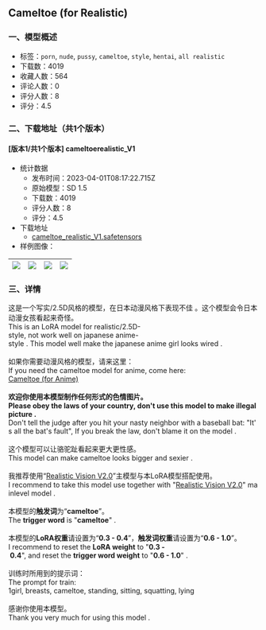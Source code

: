 ## Cameltoe (for Realistic)
### 一、模型概述

- 标签：`porn`, `nude`, `pussy`, `cameltoe`, `style`, `hentai`, `all realistic`
- 下载数：4019
- 收藏人数：564
- 评论人数：0
- 评分人数：8
- 评分：4.5

### 二、下载地址（共1个版本）

#### [版本1/共1个版本] cameltoerealistic_V1

- 统计数据
  - 发布时间：2023-04-01T08:17:22.715Z
  - 原始模型：SD 1.5
  - 下载数：4019
  - 评分人数：8
  - 评分：4.5
- 下载地址
  - [cameltoe_realistic_V1.safetensors](https://civitai.com/api/download/models/33012)
- 样例图像：

| <img src="https://image.civitai.com/xG1nkqKTMzGDvpLrqFT7WA/e1f7450e-d699-4ece-977f-b36a40c07300/width=450/376300.jpeg" /> | <img src="https://image.civitai.com/xG1nkqKTMzGDvpLrqFT7WA/07616e10-2832-40cf-0fb8-2ca6257ea800/width=450/376299.jpeg" /> | <img src="https://image.civitai.com/xG1nkqKTMzGDvpLrqFT7WA/60719241-7b44-4de2-0727-d44785d35c00/width=450/376298.jpeg" /> | <img src="https://image.civitai.com/xG1nkqKTMzGDvpLrqFT7WA/1a19f68e-89f9-4809-fc59-d0893ced2c00/width=450/376297.jpeg" /> |
| ---- | ---- | ---- | ---- |


### 三、详情
<p>这是一个写实/2.5D风格的模型，在日本动漫风格下表现不佳 。这个模型会令日本动漫女孩看起来奇怪。<br />This is an LoRA model for realistic/2.5D-style, not work well on japanese anime-style . This model well make the japanese anime girl looks wired .<br /><br />如果你需要动漫风格的模型，请来这里：<br />If you need the cameltoe model for anime, come here: <br /><a rel="ugc" href="https://civitai.com/models/22889">Cameltoe (for Anime)</a><br /><br /><strong>欢迎你使用本模型制作任何形式的色情图片。</strong><br /><strong>Please obey the laws of your country, don't use this model to make illegal picture .</strong><br />Don't tell the judge after you hit your nasty neighbor with a baseball bat: "It's all the bat's fault", If you break the law, don't blame it on the model .<br /><br />这个模型可以让骆驼趾看起来更大更性感。<br />This model can make cameltoe looks bigger and sexier .<br /><br />我推荐使用“<a rel="ugc" href="https://civitai.com/models/4201/realistic-vision-v20">Realistic Vision V2.0</a>”主模型与本LoRA模型搭配使用。<br />I recommend to take this model use together with "<a rel="ugc" href="https://civitai.com/models/4201/realistic-vision-v20">Realistic Vision V2.0</a>" mainlevel model .<br /><br />本模型的<strong>触发词</strong>为“<strong>cameltoe</strong>”。<br />The <strong>trigger word</strong> is "<strong>cameltoe</strong>" .<br /><br />本模型的<strong>LoRA权重</strong>请设置为“<strong>0.3 - 0.4</strong>”，<strong>触发词权重</strong>请设置为“<strong>0.6 - 1.0</strong>”。<br />I recommend to reset the <strong>LoRA weight</strong> to "<strong>0.3 - 0.4</strong>", and reset the <strong>trigger word weight</strong> to "<strong>0.6 - 1.0</strong>" .<br /><br />训练时所用到的提示词：<br />The prompt for train:<br />1girl, breasts, cameltoe, standing, sitting, squatting, lying<br /><br />感谢你使用本模型。<br />Thank you very much for using this model .</p>